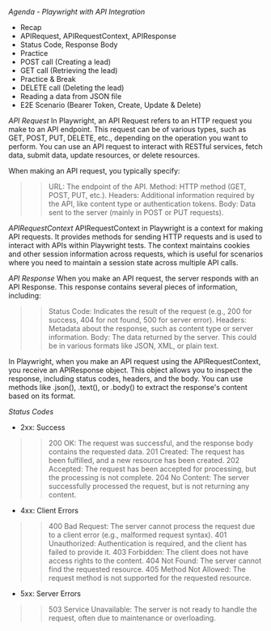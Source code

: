 *Agenda - Playwright with API Integration*

- Recap
- APIRequest, APIRequestContext, APIResponse
- Status Code, Response Body
- Practice
- POST call (Creating a lead)
- GET call (Retrieving the lead)
- Practice &  Break
- DELETE call (Deleting the lead)
- Reading a data from JSON file
- E2E Scenario (Bearer Token, Create, Update & Delete)

*API Request*
In Playwright, an API Request refers to an HTTP request you make to an API endpoint. This request can be of various types, such as GET, POST, PUT, DELETE, etc., depending on the operation you want to perform. You can use an API request to interact with RESTful services, fetch data, submit data, update resources, or delete resources.

When making an API request, you typically specify:

>> URL: The endpoint of the API.
>> Method: HTTP method (GET, POST, PUT, etc.).
>> Headers: Additional information required by the API, like content type or authentication tokens.
>> Body: Data sent to the server (mainly in POST or PUT requests).

*APIRequestContext*
APIRequestContext in Playwright is a context for making API requests. It provides methods for sending HTTP requests and is used to interact with APIs within Playwright tests. 
The context maintains cookies and other session information across requests, which is useful for scenarios where you need to maintain a session state across multiple API calls.

*API Response*
When you make an API request, the server responds with an API Response. This response contains several pieces of information, including:

>> Status Code: Indicates the result of the request (e.g., 200 for success, 404 for not found, 500 for server error).
>> Headers: Metadata about the response, such as content type or server information.
>> Body: The data returned by the server. This could be in various formats like JSON, XML, or plain text.

In Playwright, when you make an API request using the APIRequestContext, you receive an APIResponse object. This object allows you to inspect the response, including status codes, headers, and the body. You can use methods like .json(), .text(), or .body() to extract the response's content based on its format.


*Status Codes*

- 2xx: Success
>> 200 OK: The request was successful, and the response body contains the requested data.
>> 201 Created: The request has been fulfilled, and a new resource has been created.
>> 202 Accepted: The request has been accepted for processing, but the processing is not complete.
>> 204 No Content: The server successfully processed the request, but is not returning any content.

- 4xx: Client Errors
>> 400 Bad Request: The server cannot process the request due to a client error (e.g., malformed request syntax).
>> 401 Unauthorized: Authentication is required, and the client has failed to provide it.
>> 403 Forbidden: The client does not have access rights to the content.
>> 404 Not Found: The server cannot find the requested resource.
>> 405 Method Not Allowed: The request method is not supported for the requested resource.

- 5xx: Server Errors

>> 503 Service Unavailable: The server is not ready to handle the request, often due to maintenance or overloading.



